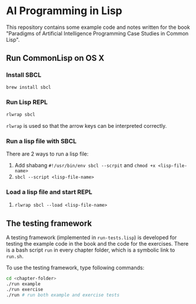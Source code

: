 # AI Programming in Lisp
This repository contains some example code and notes written for the book "Paradigms of Artificial Intelligence Programming Case Studies in Common Lisp".

## Run CommonLisp on OS X
### Install SBCL
```bash
brew install sbcl
```
### Run Lisp REPL
```bash
rlwrap sbcl
```
`rlwrap` is used so that the arrow keys can be interpreted correctly.
### Run a lisp file with SBCL
There are 2 ways to run a lisp file:
1. Add shabang `#!/usr/bin/env sbcl --scrpit` and `chmod +x <lisp-file-name>`
2. `sbcl --script <lisp-file-name>`
### Load a lisp file and start REPL
1. `rlwrap sbcl --load <lisp-file-name>`

## The testing framework
A testing framework (implemented in `run-tests.lisp`) is developed for testing the example code in the book and the code for the exercises. There is a bash script `run` in every chapter folder, which is a symbolic link to `run.sh`.

To use the testing framework, type following commands:
```bash
cd <chapter-folder>
./run example
./run exercise
./run # run both example and exercise tests
```




